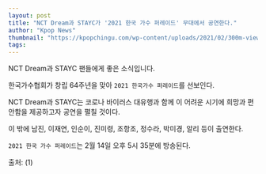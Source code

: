 ```yaml
---
layout: post
title: "NCT Dream과 STAYC가 '2021 한국 가수 퍼레이드' 무대에서 공연한다."
author: "Kpop News"
thumbnail: "https://kpopchingu.com/wp-content/uploads/2021/02/300m-views-13-1-890x512.png"
tags: 
---
```



NCT Dream과 STAYC 팬들에게 좋은 소식입니다.

한국가수협회가 창립 64주년을 맞아 `2021 한국가수 퍼레이드`를 선보인다.

NCT Dream과 STAYC는 코로나 바이러스 대유행과 함께 이 어려운 시기에 희망과 편안함을 제공하고자 공연을 펼칠 것이다.

이 밖에 남진, 이재연, 인순이, 진미령, 조항조, 정수라, 박미경, 알리 등이 출연한다.

`2021 한국 가수 퍼레이드`는 2월 14일 오후 5시 35분에 방송된다.

출처: (1)